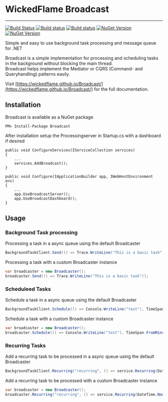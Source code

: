 # WickedFlame Broadcast
------------------------------
[![Build Status](https://img.shields.io/travis/com/WickedFlame/broadcast/master.svg?label=Travis-CI&style=for-the-badge)](https://app.travis-ci.com/github/WickedFlame/Broadcast)
[![Build status](https://img.shields.io/appveyor/build/chriswalpen/broadcast/master?label=Master&logo=appveyor&style=for-the-badge)](https://ci.appveyor.com/project/chriswalpen/broadcast/branch/master)
[![Build status](https://img.shields.io/appveyor/build/chriswalpen/broadcast/dev?label=Dev&logo=appveyor&style=for-the-badge)](https://ci.appveyor.com/project/chriswalpen/broadcast/branch/dev)
[![NuGet Version](https://img.shields.io/nuget/v/broadcast.svg?style=for-the-badge&label=Latest)](https://www.nuget.org/packages/broadcast/)
[![NuGet Version](https://img.shields.io/nuget/vpre/broadcast.svg?style=for-the-badge&label=RC)](https://www.nuget.org/packages/broadcast/)


Simple and easy to use background task processing and message queue for .NET  
  
Broadcast is a simple implementation for processing and scheduling tasks in the background without blocking the main thread.  
Broadcast helps implement the Mediator or CQRS (Command- and Queryhandling) patterns easily.
  
Visit [https://wickedflame.github.io/Broadcast/](https://wickedflame.github.io/Broadcast/) for the full documentation.
  
## Installation
Broadcast is available as a NuGet package
```
PM> Install-Package Broadcast
```
  
After installation setup the Processingserver in Startup.cs with a dashboard if desired
```
public void ConfigureServices(IServiceCollection services)
{
	...
	services.AddBroadcast();
}

public void Configure(IApplicationBuilder app, IWebHostEnvironment env)
{
    ...
	app.UseBroadcastServer();
	app.UseBroadcastDashboard();
}
```
  
## Usage
### Background Task processing
Processing a task in a async queue using the default Broadcaster
```csharp
BackgroundTaskClient.Send(() => Trace.WriteLine("This is a basic task"));
```
  
Processing a task with a custom Broadcaster instance
```csharp
var broadcaster = new Broadcaster();
broadcaster.Send(() => Trace.WriteLine("This is a basic task"));
```

### Scheduleed Tasks
Schedule a task in a async queue using the default Broadcaster
```csharp
BackgroundTaskClient.Schedule(() => Console.WriteLine("test"), TimeSpan.FromMinutes(1));
```
  
Schedule a task with a custom Broadcaster instance
```csharp
var broadcaster = new Broadcaster();
broadcaster.Schedule(() => Console.WriteLine("test"), TimeSpan.FromMinutes(1));
```

### Recurring Tasks
Add a recurring task to be processed in a async queue using the default Broadcaster
```csharp
BackgroundTaskClient.Recurring("recurring", () => service.Recurring(DateTime.Now.ToString("o")), TimeSpan.FromMinutes(15));
```
  
Add a recurring task to be processed with a custom Broadcaster instance
```csharp
var broadcaster = new Broadcaster();
broadcaster.Recurring("recurring", () => service.Recurring(DateTime.Now.ToString("o")), TimeSpan.FromMinutes(15));
```
